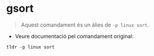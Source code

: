 # gsort

> Aquest comandament és un àlies de `-p linux sort`.

- Veure documentació pel comandament original:

`tldr -p linux sort`
